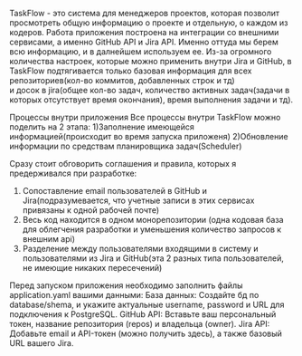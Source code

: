 TaskFlow - это система для менеджеров проектов, которая позволит просмотреть общую информацию о проекте и отдельную, о каждом из кодеров.
Работа приложения построена на интеграции со внешними сервисами, а именно GitHub API и Jira API. Именно оттуда мы берем всю информацию, и в далнейшем используем ее.
Из-за огромного количества настроек, которые можно применить внутри Jira и GitHub, в TaskFlow подтягивается только базовая информация для всех репозиториев(кол-во коммитов, добавленных строк и тд)  
и досок в jira(общее кол-во задач, количество активных задач(задачи в которых отсутствует время окончания), время выполнения задачи и тд).

Процессы внутри приложения
Все процессы внутри TaskFlow можно поделить на 2 этапа:
1)Заполнение имеющейся информацией(происходит во время запуска приложеня)
2)Обновление информации по средствам планировщика задач(Scheduler)

Cразу стоит обговорить соглашения и правила, которых я предерживался при разработке:
1) Сопоставление email пользователей в GitHub и Jira(подразумевается, что учетные записи в этих сервисах привязаны к одной рабочей почте)
2) Весь код находится в одном монорепозитории (одна кодовая база для облегчения разработки и уменьшения количество запросов к внешним api)
3) Разделение между пользователями входящими в систему и пользователями из Jira и GitHub(эта 2 разных типа пользователей, не имеющие никаких пересечений)

Перед запуском приложения необходимо заполнить файлы application.yaml вашими данными:
База данных: Создайте бд по database/shema, и укажите актуальные username, password и URL для подключения к PostgreSQL.
GitHub API: Вставьте ваш персональный токен, название репозитория (repos) и владельца (owner).
Jira API: Добавьте email и API-токен (можно получить здесь), а также базовый URL вашего Jira.
